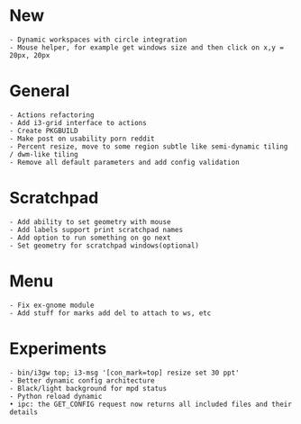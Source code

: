 # New
    - Dynamic workspaces with circle integration
    - Mouse helper, for example get windows size and then click on x,y = 20px, 20px

# General
    - Actions refactoring
    - Add i3-grid interface to actions
    - Create PKGBUILD
    - Make post on usability porn reddit
    - Percent resize, move to some region subtle like semi-dynamic tiling / dwm-like tiling
    - Remove all default parameters and add config validation

# Scratchpad
    - Add ability to set geometry with mouse
    - Add labels support print scratchpad names
    - Add option to run something on go next
    - Set geometry for scratchpad windows(optional)

# Menu
    - Fix ex-gnome module
    - Add stuff for marks add del to attach to ws, etc

# Experiments
    - bin/i3gw top; i3-msg '[con_mark=top] resize set 30 ppt'
    - Better dynamic config architecture
    - Black/light background for mpd status
    - Python reload dynamic
    • ipc: the GET_CONFIG request now returns all included files and their details
